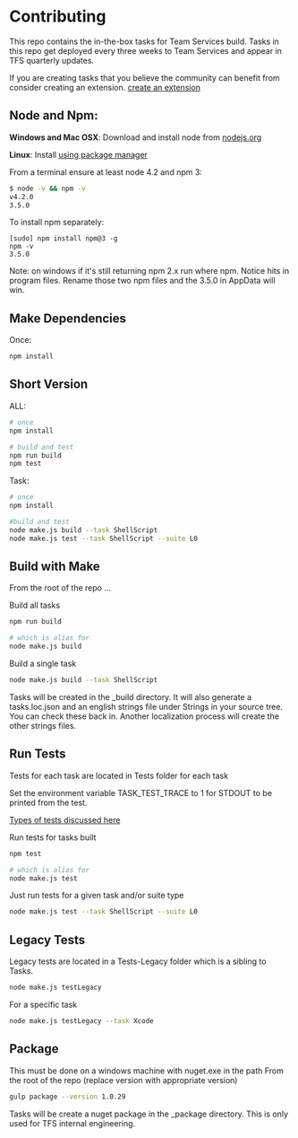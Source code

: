 # Contributing

This repo contains the in-the-box tasks for Team Services build.  Tasks in this repo get deployed every three weeks to Team Services and appear in TFS quarterly updates.

If you are creating tasks that you believe the community can benefit from consider creating an extension.
[create an extension](https://www.visualstudio.com/integrate/extensions/develop/add-build-task)

## Node and Npm:
**Windows and Mac OSX**: Download and install node from [nodejs.org](http://nodejs.org/)

**Linux**: Install [using package manager](https://github.com/joyent/node/wiki/Installing-Node.js-via-package-manager)

From a terminal ensure at least node 4.2 and npm 3:
```bash
$ node -v && npm -v
v4.2.0
3.5.0
```

To install npm separately:
```
[sudo] npm install npm@3 -g
npm -v
3.5.0
```

Note: on windows if it's still returning npm 2.x run where npm.  Notice hits in program files. Rename those two npm files and the 3.5.0 in AppData will win.

## Make Dependencies

Once:
```bash
npm install
```

## Short Version

ALL:

``` bash
# once
npm install

# build and test
npm run build
npm test
```

Task:

```bash
# once
npm install

#build and test
node make.js build --task ShellScript
node make.js test --task ShellScript --suite L0
```

## Build with Make

From the root of the repo ...

Build all tasks

```bash
npm run build

# which is alias for
node make.js build
```

Build a single task

```bash
node make.js build --task ShellScript
```

Tasks will be created in the _build directory.  It will also generate a tasks.loc.json and an english strings file under Strings in your source tree.  You can check these back in.  Another localization process will create the other strings files.

## Run Tests

Tests for each task are located in Tests folder for each task

Set the environment variable TASK_TEST_TRACE to 1 for STDOUT to be printed from the test.

[Types of tests discussed here](runningtests.md)

Run tests for tasks built

```bash
npm test

# which is alias for
node make.js test
```

Just run tests for a given task and/or suite type

```bash
node make.js test --task ShellScript --suite L0
```

## Legacy Tests

Legacy tests are located in a Tests-Legacy folder which is a sibling to Tasks.

```bash
node make.js testLegacy
```

For a specific task

```bash
node make.js testLegacy --task Xcode
```

## Package
This must be done on a windows machine with nuget.exe in the path
From the root of the repo (replace version with appropriate version)
```bash
gulp package --version 1.0.29
```

Tasks will be create a nuget package in the _package directory.  This is only used for TFS internal engineering.
